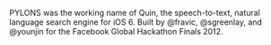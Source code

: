 PYLONS was the working name of Quin, the speech-to-text, natural language search engine for iOS 6.
Built by @fravic, @sgreenlay, and @younjin for the Facebook Global Hackathon Finals 2012.